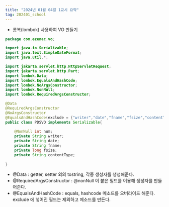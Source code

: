 ```yaml
---
title: "2024년 01월 04일 1교시 요약"
tag: 202401_school
---
```


- 롬복(lombok) 사용하여 VO 만들기

```java
package com.ezenac.vo;

import java.io.Serializable;
import java.text.SimpleDateFormat;
import java.util.*;

import jakarta.servlet.http.HttpServletRequest;
import jakarta.servlet.http.Part;
import lombok.Data;
import lombok.EqualsAndHashCode;
import lombok.NoArgsConstructor;
import lombok.NonNull;
import lombok.RequiredArgsConstructor;

@Data
@RequiredArgsConstructor
@NoArgsConstructor
@EqualsAndHashCode(exclude = {"writer","date","fname","fsize","contentType"})
public class PDSVO implements Serializable{
	
	@NonNull int num;
	private String writer;
	private String date;
	private String fname;
	private long fsize;
	private String contentType;
	
}
```

- @Data : getter, setter 외의 tostring, 각종 생성자를 생성해준다.
- @RequiredArgsConstructor : @nonNull 이 붙은 필드를 이용해 생성자를 만들어준다.
- @EqualsAndHashCode : equals, hashcode 메소드를 오버라이드 해준다. exclude 에 넣어진 필드는 제외하고 메소드를 만든다.